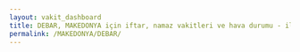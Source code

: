 ```yaml
---
layout: vakit_dashboard
title: DEBAR, MAKEDONYA için iftar, namaz vakitleri ve hava durumu - ilçe/eyalet seç
permalink: /MAKEDONYA/DEBAR/
---
```


<script type="text/javascript">
  var GLOBAL_COUNTRY = 'MAKEDONYA';
  var GLOBAL_CITY = 'DEBAR';
  var GLOBAL_STATE = '';
  var lat = 72;
  var lon = 21;
</script>

